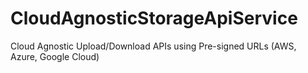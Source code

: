 # CloudAgnosticStorageApiService
Cloud Agnostic Upload/Download APIs using Pre-signed URLs (AWS, Azure, Google Cloud)
